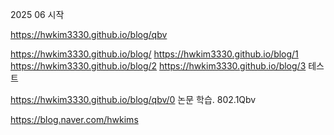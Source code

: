 2025 06 시작

https://hwkim3330.github.io/blog/qbv

https://hwkim3330.github.io/blog/
https://hwkim3330.github.io/blog/1
https://hwkim3330.github.io/blog/2
https://hwkim3330.github.io/blog/3
테스트


https://hwkim3330.github.io/blog/qbv/0
논문 학습. 802.1Qbv




https://blog.naver.com/hwkims
